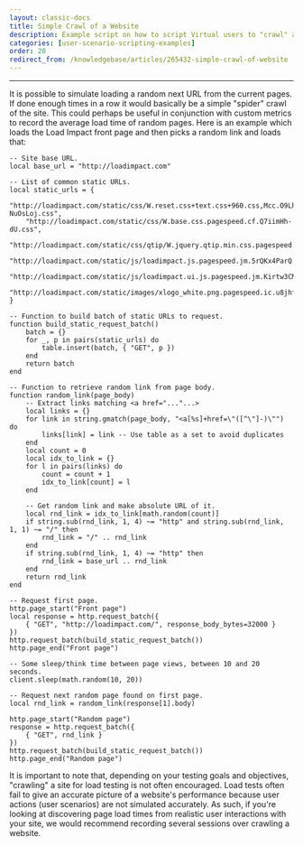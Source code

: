 ```yaml
---
layout: classic-docs
title: Simple Crawl of a Website
description: Example script on how to script Virtual users to "crawl" a website
categories: [user-scenario-scripting-examples]
order: 20
redirect_from: /knowledgebase/articles/265432-simple-crawl-of-website
---
```


***

It is possible to simulate loading a random next URL from the current pages. If done enough times in a row it would basically be a simple "spider" crawl of the site. This could perhaps be useful in conjunction with custom metrics to record the average load time of random pages. Here is an example which loads the Load Impact front page and then picks a random link and loads that:
```
-- Site base URL.
local base_url = "http://loadimpact.com"

-- List of common static URLs.
local static_urls = {
    "http://loadimpact.com/static/css/W.reset.css+text.css+960.css,Mcc.O9LhVpeYZL.css.pagespeed.cf.S2-NuOsLoj.css",
    "http://loadimpact.com/static/css/W.base.css.pagespeed.cf.Q7iimHh-dU.css",
    "http://loadimpact.com/static/css/qtip/W.jquery.qtip.min.css.pagespeed.cf.4ARCmIGz4I.css",
    "http://loadimpact.com/static/js/loadimpact.js.pagespeed.jm.5rQKx4ParQ.js",
    "http://loadimpact.com/static/js/loadimpact.ui.js.pagespeed.jm.Kirtw3CMNO.js",
    "http://loadimpact.com/static/images/xlogo_white.png.pagespeed.ic.u8jhfnNIVs.png"
}

-- Function to build batch of static URLs to request.
function build_static_request_batch()
    batch = {}
    for _, p in pairs(static_urls) do
        table.insert(batch, { "GET", p })
    end
    return batch
end

-- Function to retrieve random link from page body.
function random_link(page_body)
    -- Extract links matching <a href="..."...>
    local links = {}
    for link in string.gmatch(page_body, "<a[%s]+href=\"([^\"]-)\"") do
        links[link] = link -- Use table as a set to avoid duplicates
    end
    local count = 0
    local idx_to_link = {}
    for l in pairs(links) do
        count = count + 1
        idx_to_link[count] = l
    end

    -- Get random link and make absolute URL of it.
    local rnd_link = idx_to_link[math.random(count)]
    if string.sub(rnd_link, 1, 4) ~= "http" and string.sub(rnd_link, 1, 1) ~= "/" then
        rnd_link = "/" .. rnd_link
    end
    if string.sub(rnd_link, 1, 4) ~= "http" then
        rnd_link = base_url .. rnd_link
    end
    return rnd_link
end

-- Request first page.
http.page_start("Front page")
local response = http.request_batch({
    { "GET", "http://loadimpact.com/", response_body_bytes=32000 }
})
http.request_batch(build_static_request_batch())
http.page_end("Front page")

-- Some sleep/think time between page views, between 10 and 20 seconds.
client.sleep(math.random(10, 20))

-- Request next random page found on first page.
local rnd_link = random_link(response[1].body)

http.page_start("Random page")
response = http.request_batch({
    { "GET", rnd_link }
})
http.request_batch(build_static_request_batch())
http.page_end("Random page")
```


It is important to note that, depending on your testing goals and objectives, "crawling" a site for load testing is not often encouraged. Load tests often fail to give an accurate picture of a website's performance because user actions (user scenarios) are not simulated accurately. As such, if you're looking at discovering page load times from realistic user interactions with your site, we would recommend recording several sessions over crawling a website.
